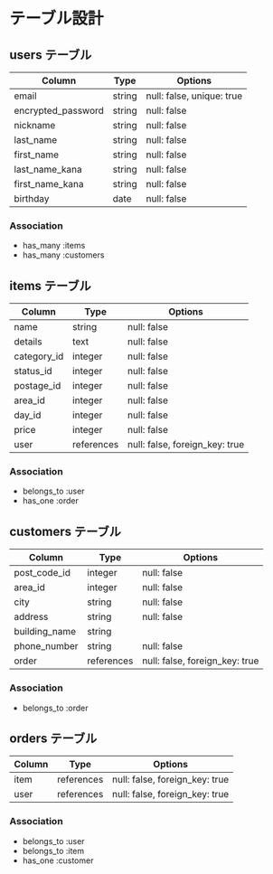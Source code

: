 # テーブル設計

## users テーブル

| Column             | Type   | Options                   |
| ------------------ | ------ | ------------------------- |
| email              | string | null: false, unique: true |
| encrypted_password | string | null: false               |
| nickname           | string | null: false               |
| last_name          | string | null: false               |
| first_name         | string | null: false               |
| last_name_kana     | string | null: false               |
| first_name_kana    | string | null: false               |
| birthday           | date   | null: false               |

### Association
- has_many :items
- has_many :customers




## items テーブル

| Column      | Type       | Options                        |
| ----------- | ---------- | ------------------------------ |
| name        | string     | null: false                    |
| details     | text       | null: false                    |
| category_id | integer    | null: false                    |
| status_id   | integer    | null: false                    |
| postage_id  | integer    | null: false                    |
| area_id     | integer    | null: false                    |
| day_id     | integer    | null: false                    |
| price       | integer    | null: false                    |
| user        | references | null: false, foreign_key: true |

### Association
- belongs_to :user
- has_one :order



## customers テーブル
| Column          | Type       | Options                        |
| --------------- | ---------- | ------------------------------ |
| post_code_id    | integer    | null: false                    |
| area_id         | integer    | null: false                    |
| city            | string     | null: false                    |
| address         | string     | null: false                    |
| building_name   | string     |                                |
| phone_number    | string     | null: false                    |
| order           | references | null: false, foreign_key: true |

### Association
- belongs_to :order



##  orders テーブル

| Column        | Type       | Options                        |
| ------------- | ---------- | ------------------------------ |
| item          | references | null: false, foreign_key: true |
| user          | references | null: false, foreign_key: true |

### Association
- belongs_to :user
- belongs_to :item
- has_one :customer
